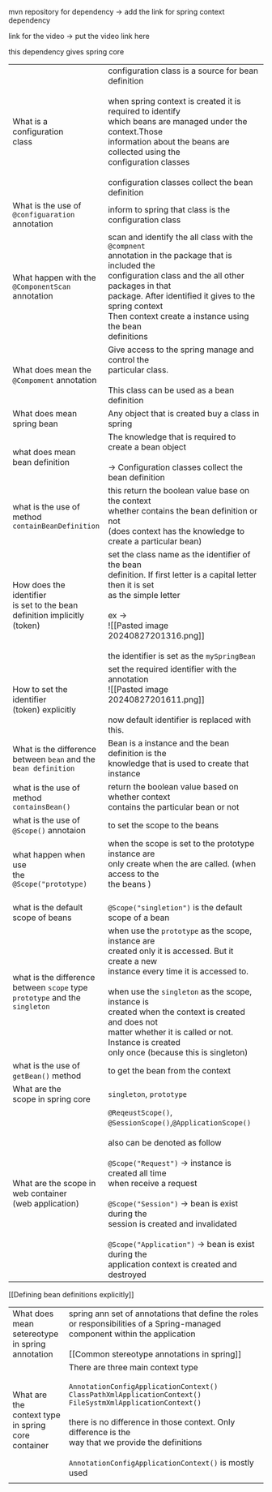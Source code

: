 mvn repository for dependency -> add the link for spring context dependency 

link for the video -> put the video link here

this dependency gives spring core

|                                                                                         |                                                                                                                                                                                                                                                                                                                                                                                                      |
| --------------------------------------------------------------------------------------- | ---------------------------------------------------------------------------------------------------------------------------------------------------------------------------------------------------------------------------------------------------------------------------------------------------------------------------------------------------------------------------------------------------- |
| What is a configuration <br>class                                                       | configuration class is a source for bean definition<br><br>when spring context is created it is required to identify<br>which beans are managed under the context.Those <br>information about the beans are collected using the <br>configuration classes<br><br>configuration classes collect the bean definition                                                                                   |
| What is the use of<br>`@configuaration`<br>annotation                                   | inform to spring that class is the configuration class                                                                                                                                                                                                                                                                                                                                               |
| What happen with the<br>`@ComponentScan`<br>annotation                                  | scan and identify the all class with the `@compnent` <br>annotation in the package that is included the <br>configuration class and the all other packages  in that<br>package. After identified it gives to the spring context<br>Then context create a instance using the bean <br>definitions                                                                                                     |
| What does mean the <br> `@Compoment` annotation                                         | Give access to the spring manage and control the <br>particular class.<br><br>This class can be used as a bean definition                                                                                                                                                                                                                                                                            |
| What does mean <br>spring bean                                                          | Any object that is created buy a class in spring                                                                                                                                                                                                                                                                                                                                                     |
| what does mean <br>bean definition                                                      | The knowledge that is required to create a bean object<br><br>-> Configuration classes collect the bean definition                                                                                                                                                                                                                                                                                   |
| what is the use of <br>method <br>`containBeanDefinition`                               | this return the boolean value base on the context<br>whether contains the bean definition or not<br>(does context has the knowledge to create a particular bean)                                                                                                                                                                                                                                     |
| How does the identifier <br>is set to the bean <br>definition implicitly<br>(token)     | set the class name as the identifier of the bean <br>definition. If first letter is a capital letter then it is set<br>as the simple letter<br><br>ex -><br>![[Pasted image 20240827201316.png]]<br><br>the identifier is set as the `mySpringBean`                                                                                                                                                  |
| How to set the identifier<br>(token) explicitly                                         | set the required identifier with the annotation <br>![[Pasted image 20240827201611.png]]<br><br>now default identifier is replaced with this.                                                                                                                                                                                                                                                        |
| What is the difference<br>between `bean` and the<br>`bean definition`                   | Bean is a instance and the bean definition is the <br>knowledge that is used to create that instance                                                                                                                                                                                                                                                                                                 |
| what is the use of <br>method <br>`containsBean()`                                      | return the boolean value based on whether context <br>contains the particular bean or not                                                                                                                                                                                                                                                                                                            |
| what is the use of<br>`@Scope()` annotaion                                              | to set the scope to the beans                                                                                                                                                                                                                                                                                                                                                                        |
| what happen when use <br>the<br> `@Scope("prototype)`                                   | when the scope is set to the prototype instance are <br>only create when the are called. (when access to the<br>the beans )<br><br>                                                                                                                                                                                                                                                                  |
| what is the default <br>scope of beans                                                  | `@Scope("singletion")` is the default scope of a bean                                                                                                                                                                                                                                                                                                                                                |
| what is the difference <br>between `scope` type <br>`prototype` and the <br>`singleton` | when use the `prototype` as the scope, instance are <br>created only it is accessed. But it create a new <br>instance every time it is accessed to. <br><br>when use the `singleton` as the scope, instance is <br>created when the context is created and does not <br>matter whether it is called or not. Instance is created <br>only once (because this is singleton)                            |
| what is the use of <br>`getBean()` method                                               | to get the bean from the context                                                                                                                                                                                                                                                                                                                                                                     |
| What are the <br>scope in spring core                                                   | `singleton`, `prototype`                                                                                                                                                                                                                                                                                                                                                                             |
| What are the scope in <br>web container<br>(web application)                            | `@ReqeustScope()`, `@SessionScope()`,`@ApplicationScope()`<br><br>also can be denoted as follow <br><br>`@Scope("Request")` -> instance is created all time <br>when receive a request<br><br>`@Scope("Session")` -> bean is exist during the <br>session is created and invalidated<br><br>`@Scope("Application")` -> bean is exist during the <br>application context is created and destroyed<br> |

[[Defining bean definitions explicitly]]

|                                                               |                                                                                                                                                                                                                                                                                                                                         |
| ------------------------------------------------------------- | --------------------------------------------------------------------------------------------------------------------------------------------------------------------------------------------------------------------------------------------------------------------------------------------------------------------------------------- |
| What does mean <br>setereotype <br>in spring  <br>annotation  | spring  ann set of annotations that define the roles or responsibilities of a Spring-managed component within the application<br><br>[[Common stereotype annotations in spring]]                                                                                                                                                        |
| What are the <br>context type <br>in spring core<br>container | There are three main context type<br><br>`AnnotationConfigApplicationContext()`<br>`ClassPathXmlApplicationContext()`<br>`FileSystmXmlApplicationContext()`<br><br>there is no difference in those context. Only difference is the <br>way that we provide the definitions<br><br>`AnnotationConfigApplicationContext()` is mostly used |
|                                                               |                                                                                                                                                                                                                                                                                                                                         |

